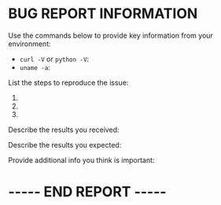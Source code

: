 # BUG REPORT INFORMATION

Use the commands below to provide key information from your environment:

* `curl -V` or `python -V`:  
* `uname -a`:  

List the steps to reproduce the issue:

1.
1.
1.

Describe the results you received:

Describe the results you expected:

Provide additional info you think is important:


# ----- END REPORT -----
